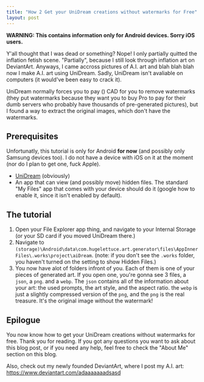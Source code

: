 ```yaml
---
title: "How 2 Get your UniDream creations without watermarks for Free"
layout: post
---
```


**WARNING: This contains information only for Android devices. Sorry iOS users.**

Y'all thought that I was dead or something? Nope! I only partially quitted the inflation fetish scene. "Partially", because I still look through inflation art on DeviantArt. Anyways, I came accross pictures of A.I. art and blah blah blah now I make A.I. art using UniDream. Sadly, UniDream isn't avaliable on computers (it would've been easy to crack it).

UniDream normally forces you to pay () CAD for you to remove watermarks (they put watermarks because they want you to buy Pro to pay for their dumb servers who probably have thousands of pre-generated pictures), but I found a way to extract the original images, which don't have the watermarks.

## Prerequisites
Unfortunatly, this tutorial is only for Android **for now** (and possibly only Samsung devices too). I do not have a device with iOS on it at the moment (nor do I plan to get one, fuck Apple).
- [UniDream](https://play.google.com/store/apps/details?id=com.hugelettuce.art.generator) (obviously)
- An app that can view (and possibly move) hidden files. The standard "My Files" app that comes with your device should do it (google how to enable it, since it isn't enabled by default).

## The tutorial
1. Open your File Explorer app thing, and navigate to your Internal Storage (or your SD card if you moved UniDream there.)
2. Navigate to `(storage)\Android\data\com.hugelettuce.art.generator\files\AppInnerFiles\.works\project\aiDream`. (note: if you don't see the `.works` folder, you haven't turned on the setting to show Hidden Files.)
3. You now have alot of folders infront of you. Each of them is one of your pieces of generated art. If you open one, you're gonna see 3 files, a `json`, a `png`. and a `webp`. The `json` contains all of the information about your art: the used prompts, the art style, and the aspect ratio. the `webp` is just a slightly compressed version of the `png`, and the `png` is the real treasure. It's the original image without the watermark!

## Epilogue
You now know how to get your UniDream creations without watermarks for free. Thank you for reading.
If you got any questions you want to ask about this blog post, or if you need any help, feel free to check the "About Me" section on this blog.

Also, check out my newly founded DeviantArt, where I post my A.I. art: https://www.deviantart.com/adaaaaaaadsasd